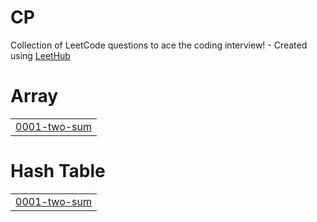 # CP
Collection of LeetCode questions to ace the coding interview! - Created using [LeetHub](https://github.com/QasimWani/LeetHub)


# Array
|  |
| ------- |
| [0001-two-sum](https://github.com/mailsunnyhere-ON-GIT/CP/tree/master/0001-two-sum) |
# Hash Table
|  |
| ------- |
| [0001-two-sum](https://github.com/mailsunnyhere-ON-GIT/CP/tree/master/0001-two-sum) |